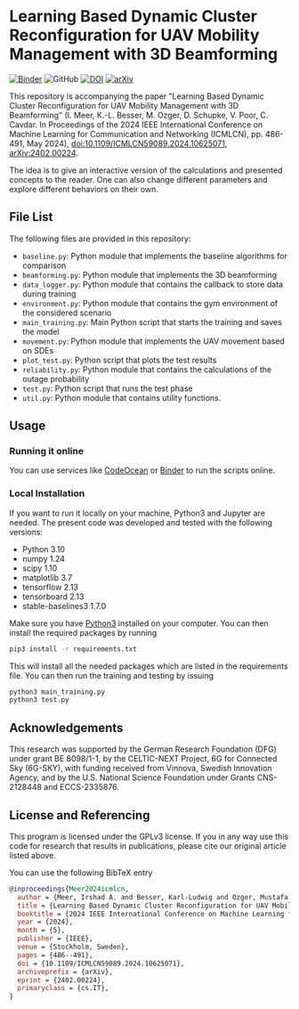 # Learning Based Dynamic Cluster Reconfiguration for UAV Mobility Management with 3D Beamforming

[![Binder](https://mybinder.org/badge_logo.svg)](https://mybinder.org/v2/gh/Irshadmeer/ICMLCN-2024-Dynamic-Clustering)
![GitHub](https://img.shields.io/github/license/Irshadmeer/ICMLCN-2024-Dynamic-Clustering)
[![DOI](https://img.shields.io/badge/doi-10.1109/ICMLCN59089.2024.10625071-informational)](https://doi.org/10.1109/ICMLCN59089.2024.10625071)
[![arXiv](https://img.shields.io/badge/arXiv-2402.00224-informational)](https://arxiv.org/abs/2402.00224)


This repository is accompanying the paper "Learning Based Dynamic Cluster
Reconfiguration for UAV Mobility Management with 3D Beamforming" (I. Meer,
K.-L. Besser, M. Ozger, D. Schupke, V. Poor, C. Cavdar. In Proceedings of the
2024 IEEE International Conference on Machine Learning for Communication and
Networking (ICMLCN), pp. 486-491, May 2024),
[doi:10.1109/ICMLCN59089.2024.10625071](https://doi.org/10.1109/ICMLCN59089.2024.10625071),
[arXiv:2402.00224](https://arxiv.org/abs/2402.00224).

The idea is to give an interactive version of the calculations and presented
concepts to the reader. One can also change different parameters and explore
different behaviors on their own.


## File List
The following files are provided in this repository:

- `baseline.py`: Python module that implements the baseline algorithms for
  comparison
- `beamforming.py`: Python module that implements the 3D beamforming
- `data_logger.py`: Python module that contains the callback to store data
  during training
- `environment.py`: Python module that contains the gym environment of the
  considered scenario
- `main_training.py`: Main Python script that starts the training and saves the
  model
- `movement.py`: Python module that implements the UAV movement based on SDEs
- `plot_test.py`: Python script that plots the test results
- `reliability.py`: Python module that contains the calculations of the outage
  probability
- `test.py`: Python script that runs the test phase
- `util.py`: Python module that contains utility functions.

## Usage
### Running it online
You can use services like [CodeOcean](https://codeocean.com) or
[Binder](https://mybinder.org/v2/gh/Irshadmeer/ICMLCN-2024-Dynamic-Clustering/HEAD)
to run the scripts online.

### Local Installation
If you want to run it locally on your machine, Python3 and Jupyter are needed.
The present code was developed and tested with the following versions:

- Python 3.10
- numpy 1.24
- scipy 1.10
- matplotlib 3.7
- tensorflow 2.13
- tensorboard 2.13
- stable-baselines3 1.7.0


Make sure you have [Python3](https://www.python.org/downloads/) installed on
your computer.
You can then install the required packages by running
```bash
pip3 install -r requirements.txt
```
This will install all the needed packages which are listed in the requirements 
file. 
You can then run the training and testing by issuing
```bash
python3 main_training.py
python3 test.py
```


## Acknowledgements
This research was supported by the German Research Foundation (DFG) under grant
BE 8098/1-1, by the CELTIC-NEXT Project, 6G for Connected Sky (6G-SKY), with
funding received from Vinnova, Swedish Innovation Agency, and by the U.S.
National Science Foundation under Grants CNS-2128448 and ECCS-2335876.


## License and Referencing
This program is licensed under the GPLv3 license. If you in any way use this
code for research that results in publications, please cite our original
article listed above.

You can use the following BibTeX entry
```bibtex
@inproceedings{Meer2024icmlcn,
  author = {Meer, Irshad A. and Besser, Karl-Ludwig and Ozger, Mustafa and Schupke, Dominic and Poor, H. Vincent and Cavdar, Cicek},
  title = {Learning Based Dynamic Cluster Reconfiguration for UAV Mobility Management With 3D Beamforming},
  booktitle = {2024 IEEE International Conference on Machine Learning for Communication and Networking (ICMLCN)},
  year = {2024},
  month = {5},
  publisher = {IEEE},
  venue = {Stockholm, Sweden},
  pages = {486--491},
  doi = {10.1109/ICMLCN59089.2024.10625071},
  archiveprefix = {arXiv},
  eprint = {2402.00224},
  primaryclass = {cs.IT},
}
```
